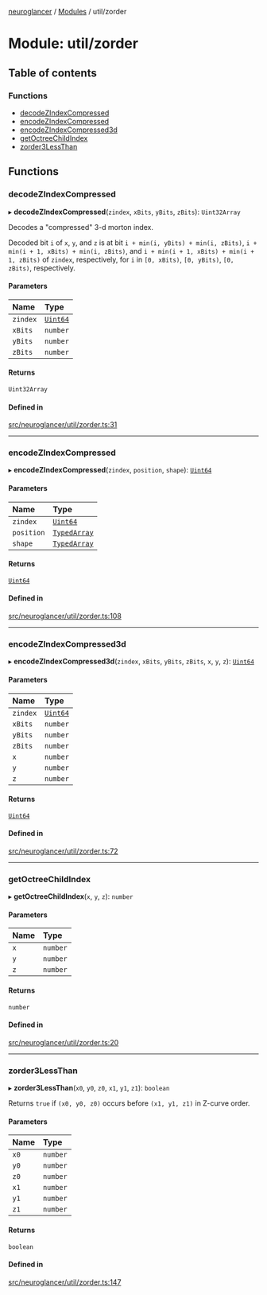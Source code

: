 [neuroglancer](../README.md) / [Modules](../modules.md) / util/zorder

# Module: util/zorder

## Table of contents

### Functions

- [decodeZIndexCompressed](util_zorder.md#decodezindexcompressed)
- [encodeZIndexCompressed](util_zorder.md#encodezindexcompressed)
- [encodeZIndexCompressed3d](util_zorder.md#encodezindexcompressed3d)
- [getOctreeChildIndex](util_zorder.md#getoctreechildindex)
- [zorder3LessThan](util_zorder.md#zorder3lessthan)

## Functions

### decodeZIndexCompressed

▸ **decodeZIndexCompressed**(`zindex`, `xBits`, `yBits`, `zBits`): `Uint32Array`

Decodes a "compressed" 3-d morton index.

Decoded bit `i` of `x`, `y`, and `z` is at bit `i + min(i, yBits) + min(i, zBits)`, `i + min(i +
1, xBits) + min(i, zBits)`, and `i + min(i + 1, xBits) + min(i + 1, zBits)` of `zindex`,
respectively, for `i` in `[0, xBits)`, `[0, yBits)`, `[0, zBits)`, respectively.

#### Parameters

| Name | Type |
| :------ | :------ |
| `zindex` | [`Uint64`](../classes/util_uint64.Uint64.md) |
| `xBits` | `number` |
| `yBits` | `number` |
| `zBits` | `number` |

#### Returns

`Uint32Array`

#### Defined in

[src/neuroglancer/util/zorder.ts:31](https://github.com/ActiveBrainAtlas2/neuroglancer/blob/1beb5d34/src/neuroglancer/util/zorder.ts#L31)

___

### encodeZIndexCompressed

▸ **encodeZIndexCompressed**(`zindex`, `position`, `shape`): [`Uint64`](../classes/util_uint64.Uint64.md)

#### Parameters

| Name | Type |
| :------ | :------ |
| `zindex` | [`Uint64`](../classes/util_uint64.Uint64.md) |
| `position` | [`TypedArray`](util_array.md#typedarray) |
| `shape` | [`TypedArray`](util_array.md#typedarray) |

#### Returns

[`Uint64`](../classes/util_uint64.Uint64.md)

#### Defined in

[src/neuroglancer/util/zorder.ts:108](https://github.com/ActiveBrainAtlas2/neuroglancer/blob/1beb5d34/src/neuroglancer/util/zorder.ts#L108)

___

### encodeZIndexCompressed3d

▸ **encodeZIndexCompressed3d**(`zindex`, `xBits`, `yBits`, `zBits`, `x`, `y`, `z`): [`Uint64`](../classes/util_uint64.Uint64.md)

#### Parameters

| Name | Type |
| :------ | :------ |
| `zindex` | [`Uint64`](../classes/util_uint64.Uint64.md) |
| `xBits` | `number` |
| `yBits` | `number` |
| `zBits` | `number` |
| `x` | `number` |
| `y` | `number` |
| `z` | `number` |

#### Returns

[`Uint64`](../classes/util_uint64.Uint64.md)

#### Defined in

[src/neuroglancer/util/zorder.ts:72](https://github.com/ActiveBrainAtlas2/neuroglancer/blob/1beb5d34/src/neuroglancer/util/zorder.ts#L72)

___

### getOctreeChildIndex

▸ **getOctreeChildIndex**(`x`, `y`, `z`): `number`

#### Parameters

| Name | Type |
| :------ | :------ |
| `x` | `number` |
| `y` | `number` |
| `z` | `number` |

#### Returns

`number`

#### Defined in

[src/neuroglancer/util/zorder.ts:20](https://github.com/ActiveBrainAtlas2/neuroglancer/blob/1beb5d34/src/neuroglancer/util/zorder.ts#L20)

___

### zorder3LessThan

▸ **zorder3LessThan**(`x0`, `y0`, `z0`, `x1`, `y1`, `z1`): `boolean`

Returns `true` if `(x0, y0, z0)` occurs before `(x1, y1, z1)` in Z-curve order.

#### Parameters

| Name | Type |
| :------ | :------ |
| `x0` | `number` |
| `y0` | `number` |
| `z0` | `number` |
| `x1` | `number` |
| `y1` | `number` |
| `z1` | `number` |

#### Returns

`boolean`

#### Defined in

[src/neuroglancer/util/zorder.ts:147](https://github.com/ActiveBrainAtlas2/neuroglancer/blob/1beb5d34/src/neuroglancer/util/zorder.ts#L147)
